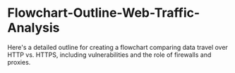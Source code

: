 # Flowchart-Outline-Web-Traffic-Analysis

Here's a detailed outline for creating a flowchart comparing data travel over HTTP vs. HTTPS, including vulnerabilities and the role of firewalls and proxies.
